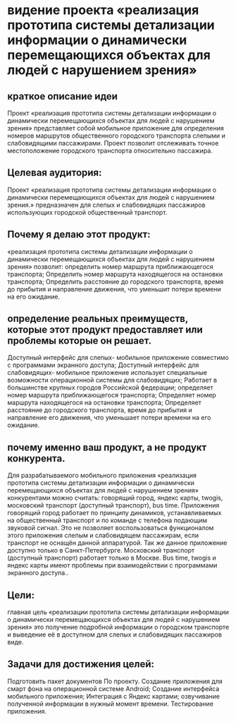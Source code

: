 # видение проекта «реализация прототипа системы детализации информации о динамически перемещающихся объектах для людей с нарушением зрения»
## краткое описание идеи
Проект «реализация прототипа системы детализации информации о динамически перемещающихся объектах для людей с нарушением зрения» представляет собой мобильное приложение для определения номеров маршрутов общественного городского транспорта слепыми и слабовидящими пассажирами. Проект позволит отслеживать точное местоположение городского транспорта относительно пассажира.

## Целевая аудитория:
Проект «реализация прототипа системы детализации информации о динамически перемещающихся объектах для людей с нарушением зрения.» предназначен для слепых и слабовидящих пассажиров использующих городской общественный транспорт.

## Почему я делаю этот продукт:
«реализация прототипа системы детализации информации о динамически перемещающихся объектах для людей с нарушением зрения» позволит:
определить номер маршрута приближающегося транспорта;
Определить номер маршрута находящегося на остановки транспорта;
Определить расстояние до городского транспорта, время до прибытия и направление движения, что уменьшит потери времени на его ожидание.

## определение реальных преимуществ, которые этот продукт предоставляет или проблемы которые он решает.
Доступный интерфейс для слепых- мобильное приложение совместимо с программами экранного доступа;
Доступный интерфейс для слабовидящих- мобильное приложение использует специальные возможности операционной системы для слабовидящих;
Работает в большинстве крупных городов Российской федерации;
определяет номер маршрута приближающегося транспорта;
Определяет номер маршрута находящегося на остановки транспорта;
Определяет расстояние до городского транспорта, время до прибытия и направление его движения, что уменьшает потери времени на его ожидание.

## почему именно ваш продукт, а не продукт конкурента.
Для разрабатываемого мобильного  приложения «реализация прототипа системы детализации информации о динамически перемещающихся объектах для людей с нарушением зрения» конкурентами можно считать: говорящий город, яндекс карты, twogis, московский транспорт (доступный транспорт), bus time.
Приложения говорящий город работает по принципу динамиков, устанавливаемых на общественный транспорт и по команде с телефона подающим звуковой сигнал. Это не позволяет воспользоваться функционалом этого приложения слепым и слабовидящем пассажирам, если транспорт не оснащён данной аппаратурой. Так же данное приложение доступно только в Санкт-Петербурге.
Московский транспорт (доступный транспорт) работает только в Москве. Bus time, twogis и яндекс карты имеют проблемы при взаимодействии с программами экранного доступа..

## Цели:
главная цель «реализации прототипа системы детализации информации о динамически перемещающихся объектах для людей с нарушением зрения» это получение подробной информации о городском транспорте и выведение её в доступном для слепых и слабовидящих пассажиров виде.

## Задачи для достижения целей:
Подготовить пакет документов По проекту.
Создание приложения для смарт фона на операционной системе Android;
Создание интерфейса мобильного приложения;
Интеграция с Яндекс картами;
озвучивание полученной информации в нужный момент времени.
Тестирование приложения.
